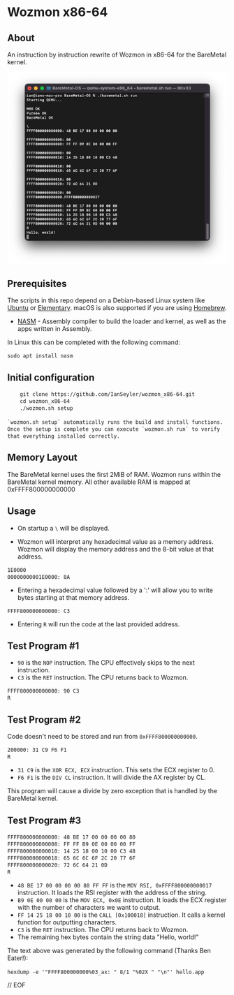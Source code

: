 # Wozmon x86-64


## About

An instruction by instruction rewrite of Wozmon in x86-64 for the BareMetal kernel.

<p align="center">
	<img src="img/ScreenShot.png"></img>
</p>


## Prerequisites

The scripts in this repo depend on a Debian-based Linux system like [Ubuntu](https://www.ubuntu.com/download/desktop) or [Elementary](https://elementary.io). macOS is also supported if you are using [Homebrew](https://brew.sh).

- [NASM](https://nasm.us) - Assembly compiler to build the loader and kernel, as well as the apps written in Assembly.

In Linux this can be completed with the following command:

	sudo apt install nasm


## Initial configuration
	
		git clone https://github.com/IanSeyler/wozmon_x86-64.git
		cd wozmon_x86-64
		./wozmon.sh setup
	
	`wozmon.sh setup` automatically runs the build and install functions. Once the setup is complete you can execute `wozmon.sh run` to verify that everything installed correctly.


## Memory Layout

The BareMetal kernel uses the first 2MiB of RAM. Wozmon runs within the BareMetal kernel memory. All other available RAM is mapped at 0xFFFF800000000000


## Usage

* On startup a `\` will be displayed.

* Wozmon will interpret any hexadecimal value as a memory address. Wozmon will display the memory address and the 8-bit value at that address.

```
1E0000
00000000001E0000: 8A
```

* Entering a hexadecimal value followed by a ':' will allow you to write bytes starting at that memory address.

```
FFFF800000000000: C3
```

* Entering `R` will run the code at the last provided address.


## Test Program #1

* `90` is the `NOP` instruction. The CPU effectively skips to the next instruction.
* `C3` is the `RET` instruction. The CPU returns back to Wozmon.

```
FFFF800000000000: 90 C3
R
```


## Test Program #2

Code doesn't need to be stored and run from `0xFFFF800000000000`.
```
200000: 31 C9 F6 F1
R
```

* `31 C9` is the `XOR ECX, ECX` instruction. This sets the ECX register to 0.
* `F6 F1` is the `DIV CL` instruction. It will divide the AX register by CL.

This program will cause a divide by zero exception that is handled by the BareMetal kernel.


## Test Program #3

```
FFFF800000000000: 48 BE 17 00 00 00 00 80
FFFF800000000008: FF FF B9 0E 00 00 00 FF
FFFF800000000010: 14 25 18 00 10 00 C3 48
FFFF800000000018: 65 6C 6C 6F 2C 20 77 6F
FFFF800000000020: 72 6C 64 21 0D
R
```

* `48 BE 17 00 00 00 00 80 FF FF` is the `MOV RSI, 0xFFFF800000000017` instruction. It loads the RSI register with the address of the string.
* `B9 0E 00 00 00` is the `MOV ECX, 0x0E` instruction. It loads the ECX register with the number of characters we want to output.
* `FF 14 25 18 00 10 00` is the `CALL [0x100018]` instruction. It calls a kernel function for outputting characters.
* `C3` is the `RET` instruction. The CPU returns back to Wozmon.
* The remaining hex bytes contain the string data "Hello, world!"

The text above was generated by the following command (Thanks Ben Eater!):

`hexdump -e '"FFFF800000000%03_ax: " 8/1 "%02X " "\n"' hello.app`

// EOF
